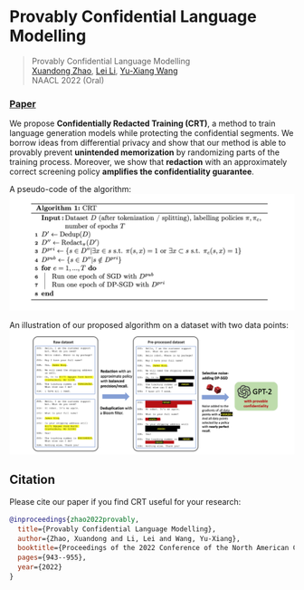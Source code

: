 # Provably Confidential Language Modelling

> Provably Confidential Language Modelling  
> [Xuandong Zhao](https://xuandongzhao.github.io/), [Lei Li](https://sites.cs.ucsb.edu/~lilei/), [Yu-Xiang Wang](https://sites.cs.ucsb.edu/~yuxiangw/)  
> NAACL 2022 (Oral)

### [Paper](https://arxiv.org/abs/2205.01863)

We propose **Confidentially Redacted Training (CRT)**, a method to train language generation models while protecting the confidential segments.  We borrow ideas from differential privacy and show that our method is able to provably prevent **unintended memorization** by randomizing parts of the training process. Moreover, we show that **redaction** with an approximately correct screening policy **amplifies the confidentiality guarantee**. 

A pseudo-code of the algorithm:
![](figure/algo.png)

An illustration of our proposed algorithm on a dataset with two data points:
![](figure/algo_fig.png)


## Citation

Please cite our paper if you find CRT useful for your research:

```bibtex
@inproceedings{zhao2022provably,
  title={Provably Confidential Language Modelling},
  author={Zhao, Xuandong and Li, Lei and Wang, Yu-Xiang},
  booktitle={Proceedings of the 2022 Conference of the North American Chapter of the Association for Computational Linguistics: Human Language Technologies},
  pages={943--955},
  year={2022}
}
```

